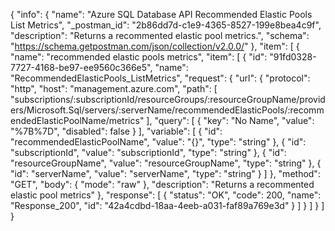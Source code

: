 {
  "info": {
    "name": "Azure SQL Database API Recommended Elastic Pools List Metrics",
    "_postman_id": "2b86dd7d-c1e9-4365-8527-199e8bea4c9f",
    "description": "Returns a recommented elastic pool metrics.",
    "schema": "https://schema.getpostman.com/json/collection/v2.0.0/"
  },
  "item": [
    {
      "name": "recommended elastic pools metrics",
      "item": [
        {
          "id": "91fd0328-7727-4168-be97-ee9560c366e5",
          "name": "RecommendedElasticPools_ListMetrics",
          "request": {
            "url": {
              "protocol": "http",
              "host": "management.azure.com",
              "path": [
                "subscriptions/:subscriptionId/resourceGroups/:resourceGroupName/providers/Microsoft.Sql/servers/:serverName/recommendedElasticPools/:recommendedElasticPoolName/metrics"
              ],
              "query": [
                {
                  "key": "No Name",
                  "value": "%7B%7D",
                  "disabled": false
                }
              ],
              "variable": [
                {
                  "id": "recommendedElasticPoolName",
                  "value": "{}",
                  "type": "string"
                },
                {
                  "id": "subscriptionId",
                  "value": "subscriptionId",
                  "type": "string"
                },
                {
                  "id": "resourceGroupName",
                  "value": "resourceGroupName",
                  "type": "string"
                },
                {
                  "id": "serverName",
                  "value": "serverName",
                  "type": "string"
                }
              ]
            },
            "method": "GET",
            "body": {
              "mode": "raw"
            },
            "description": "Returns a recommented elastic pool metrics"
          },
          "response": [
            {
              "status": "OK",
              "code": 200,
              "name": "Response_200",
              "id": "42a4cdbd-18aa-4eeb-a031-faf89a769e3d"
            }
          ]
        }
      ]
    }
  ]
}